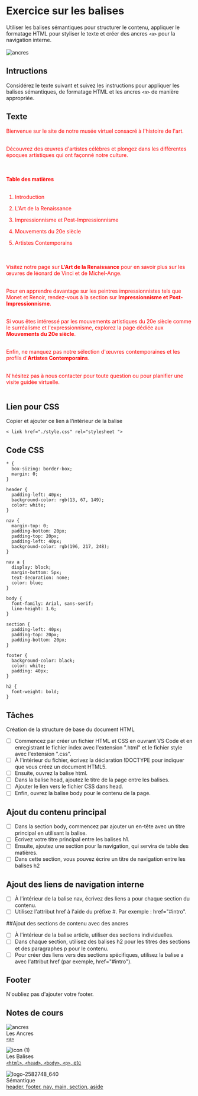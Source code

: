 # Exercice sur les balises

Utiliser les balises sémantiques pour structurer le contenu, appliquer le formatage HTML pour styliser le texte et créer des ancres `<a>` pour la navigation interne.<br><br>
![ancres](https://github.com/user-attachments/assets/1b32f0e2-5214-4b75-bcc0-ccc4ef2ef2d4)


## Intructions

Considérez le texte suivant et suivez les instructions pour appliquer les balises sémantiques, de formatage HTML et les ancres `<a>` de manière appropriée.

## Texte
<div style="color: red";>
Bienvenue sur le site de notre musée virtuel consacré à l'histoire de l'art.<br><br>

Découvrez des œuvres d'artistes célèbres et plongez dans les différentes époques artistiques qui ont façonné notre culture.<br><br><br>

**Table des matières**<br><br>

1. Introduction<br>

2. L'Art de la Renaissance<br>

3. Impressionnisme et Post-Impressionnisme<br>

4. Mouvements du 20e siècle<br>

5. Artistes Contemporains<br>
<br><br>

Visitez notre page sur **L'Art de la Renaissance** pour en savoir plus sur les œuvres de léonard de Vinci et de Michel-Ange.<br><br>

Pour en apprendre davantage sur les peintres impressionnistes tels que Monet et Renoir, rendez-vous à la section sur **Impressionnisme et Post-Impressionnisme**.<br><br>

Si vous êtes intéressé par les mouvements artistiques du 20e siècle comme le surréalisme et l'expressionnisme, explorez la page dédiée aux <b>Mouvements du 20e siècle</b>.<br><br>

Enfin, ne manquez pas notre sélection d'œuvres contemporaines et les profils d'**Artistes Contemporains**.<br><br>

N'hésitez pas à nous contacter pour toute question ou pour planifier une visite guidée virtuelle.<br><br>

</div>

## Lien pour CSS

Copier et ajouter ce lien à l'intérieur de la balise <head>

```
< link href="./style.css" rel="stylesheet ">
```

## Code CSS

```
* {
  box-sizing: border-box;
  margin: 0;
}

header {
  padding-left: 40px;
  background-color: rgb(13, 67, 149);
  color: white;
}

nav {
  margin-top: 0;
  padding-bottom: 20px;
  padding-top: 20px;
  padding-left: 40px;
  background-color: rgb(196, 217, 248);
}

nav a {
  display: block;
  margin-bottom: 5px;
  text-decoration: none;
  color: blue;
}

body {
  font-family: Arial, sans-serif;
  line-height: 1.6;
}

section {
  padding-left: 40px;
  padding-top: 20px;
  padding-bottom: 20px;
}

footer {
  background-color: black;
  color: white;
  padding: 40px;
}

h2 {
  font-weight: bold;
}
```


## Tâches

Création de la structure de base du document HTML

* [ ] Commencez par créer un fichier HTML et CSS en ouvrant VS Code et en enregistrant le fichier index avec l'extension ".html" et le fichier style avec l'extension ".css".
* [ ] À l'intérieur du fichier, écrivez la déclaration !DOCTYPE pour indiquer que vous créez un document HTML5.
* [ ] Ensuite, ouvrez la balise html.
* [ ] Dans la balise head, ajoutez le titre de la page entre les balises.
* [ ] Ajouter le lien vers le fichier CSS dans head.
* [ ] Enfin, ouvrez la balise body pour le contenu de la page.

## Ajout du contenu principal

* [ ] Dans la section body, commencez par ajouter un en-tête avec un titre principal en utilisant la balise.
* [ ] Écrivez votre titre principal entre les balises h1.
* [ ] Ensuite, ajoutez une section pour la navigation, qui servira de table des matières.
* [ ] Dans cette section, vous pouvez écrire un titre de navigation entre les balises h2

## Ajout des liens de navigation interne

* [ ] À l'intérieur de la balise nav, écrivez des liens a pour chaque section du contenu.
* [ ] Utilisez l'attribut href à l'aide du préfixe #. Par exemple : href="#intro".

##Ajout des sections de contenu avec des ancres

* [ ] À l'intérieur de la balise article, utiliser des sections individuelles.
* [ ] Dans chaque section, utilisez des balises h2 pour les titres des sections et des paragraphes p pour le contenu.
* [ ] Pour créer des liens vers des sections spécifiques, utilisez la balise a avec l'attribut href (par exemple, href="#intro").

## Footer
N'oubliez pas d'ajouter votre footer.


## Notes de cours

![ancres](https://github.com/user-attachments/assets/de0b1215-1177-4f74-bf95-b0606a85cbbb)<br> Les Ancres <br> [`<a>`](https://tim-montmorency.com/compendium/582-111%E2%80%93web1/html/ancres.html)

![icon (1)](https://github.com/user-attachments/assets/177c8f2a-2c04-48d3-897a-23b72d90ecd1)<br> Les Balises <br> [`<html>`, `<head>`, `<body>`, `<p>`, etc](https://tim-montmorency.com/compendium/582-111%E2%80%93web1/html/balises.html)

![logo-2582748_640](https://github.com/user-attachments/assets/dc16dcc8-7e47-45f3-9099-76022f158c48)<br> Sémantique <br> [header, footer, nav, main, section, aside](https://tim-montmorency.com/compendium/582-111%E2%80%93web1/html/semantique.html)

